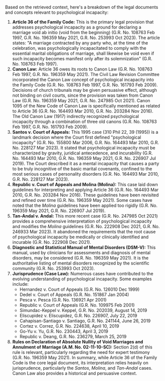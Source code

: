 Based on the retrieved context, here's a breakdown of the legal documents and concepts relevant to psychological incapacity:
1.  **Article 36 of the Family Code:** This is the primary legal provision that addresses psychological incapacity as a ground for declaring a marriage void ab initio (void from the beginning) (G.R. No. 108763 Feb 1997, G.R. No. 196359 May 2021, G.R. No. 253993 Oct 2023). The article states: "A marriage contracted by any party who, at the time of the celebration, was psychologically incapacitated to comply with the essential marital obligations of marriage, shall likewise be void even if such incapacity becomes manifest only after its solemnization" (G.R. No. 108763 Feb 1997).
2.  **Canon Law:** Article 36 owes its roots to Canon Law (G.R. No. 108763 Feb 1997, G.R. No. 196359 May 2021). The Civil Law Revision Committee incorporated the Canon Law concept of psychological incapacity into the Family Code (G.R. No. 108763 Feb 1997, G.R. No. 161793 Feb 2009). Decisions of church tribunals may be given persuasive effect, although not binding on civil courts, since the provision was taken from Canon Law (G.R. No. 196359 May 2021, G.R. No. 247985 Oct 2021). Canon 1095 of the New Code of Canon Law is specifically mentioned as related to Article 36 (G.R. No. 164493 Mar 2010, G.R. No. 203284 Nov 2016). The Old Canon Law (1917) indirectly recognized psychological incapacity through a combination of three old canons (G.R. No. 108763 Feb 1997, G.R. No. 161793 Feb 2009).
3.  **Santos v. Court of Appeals:** This 1995 case (310 Phil 22, 39 (1995)) is a landmark decision where the Court first defined "psychological incapacity" (G.R. No. 155800 Mar 2006, G.R. No. 164493 Mar 2010, G.R. No. 228127 Mar 2023). It stated that psychological incapacity must be characterized by gravity, juridical antecedence, and incurability (G.R. No. 164493 Mar 2010, G.R. No. 196359 May 2021, G.R. No. 226907 Jul 2019). The Court described it as a mental incapacity that causes a party to be truly incognitive of the basic marital covenants, confined to the most serious cases of personality disorders (G.R. No. 164493 Mar 2010, G.R. No. 228127 Mar 2023).
4.  **Republic v. Court of Appeals and Molina (Molina):** This case laid down guidelines for interpreting and applying Article 36 (G.R. No. 164493 Mar 2010, G.R. No. 203284 Nov 2016). These guidelines have been revisited and refined over time (G.R. No. 196359 May 2021). Some cases have noted that the *Molina* guidelines have been applied too rigidly (G.R. No. 196359 May 2021, G.R. No. 226907 Jul 2019).
5.  **Tan-Andal v. Andal:** This more recent case (G.R. No. 247985 Oct 2021) provides a comprehensive interpretation of psychological incapacity and modifies the *Molina* guidelines (G.R. No. 222908 Dec 2021, G.R. No. 246933 Mar 2023). It abandoned the requirements that the root cause of psychological incapacity be medically or clinically identified and incurable (G.R. No. 222908 Dec 2021).
6.  **Diagnostic and Statistical Manual of Mental Disorders (DSM-V):** This manual, used by clinicians for assessments and diagnosis of mental disorders, may be considered (G.R. No. 196359 May 2021). It is the authoritative listing of mental disorders recognized by the scientific community (G.R. No. 253993 Oct 2023).
7.  **Jurisprudence (Case Law):** Numerous cases have contributed to the evolving understanding of psychological incapacity. Some examples include:
    *   Hernandez v. Court of Appeals (G.R. No. 126010 Dec 1999)
    *   Dedel v. Court of Appeals (G.R. No. 151867 Jan 2004)
    *   Pesca v. Pesca (G.R. No. 136921 Apr 2001)
    *   Republic v. Court of Appeals (G.R. No. 109975 Feb 2001)
    *    Simundac-Keppel v. Keppel, G.R. No. 202039, August 14, 2019
    * Eliscupidez v. Eliscupidez, G.R. No. 226907, July 22, 2019
    *   Cahapisan-Santiago v. Santiago, G.R. No. 241144, June 26, 2019
    *   Cortez v. Correz, G.R. No. 224638, April 10, 2019
    *   Go-Yu v. Yu, G.R. No. 230443, April 3, 2019
    *  Republic v. Deang, G.R. No. 236279, March 25, 2019
8.  **Rules on Declaration of Absolute Nullity of Void Marriages and Annulment of Marriage (A.M. No. 02-11-10-SC):** Section 2(d) of this rule is relevant, particularly regarding the need for expert testimony (G.R. No. 196359 May 2021).
In summary, while Article 36 of the Family Code is the core legal document, its interpretation relies heavily on jurisprudence, particularly the *Santos*, *Molina*, and *Tan-Andal* cases. Canon Law also provides a historical and persuasive context.

